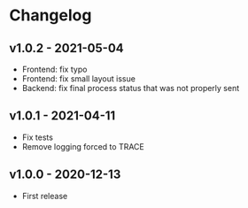 # Changelog

## v1.0.2 - 2021-05-04

* Frontend: fix typo
* Frontend: fix small layout issue
* Backend: fix final process status that was not properly sent

## v1.0.1 - 2021-04-11

* Fix tests
* Remove logging forced to TRACE

## v1.0.0 - 2020-12-13

* First release

